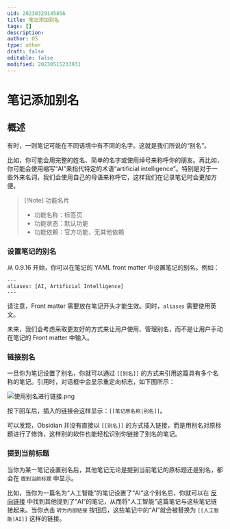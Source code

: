 ```yaml
---
uid: 20230329145856
title: 笔记添加别名
tags: []
description: 
author: OS
type: other
draft: false
editable: false
modified: 20230515233931
---
```


# 笔记添加别名

## 概述

有时，一则笔记可能在不同语境中有不同的名字。这就是我们所说的“别名”。

比如，你可能会用完整的姓名、简单的名字或使用绰号来称呼你的朋友。再比如，你可能会使用缩写“AI”来指代特定的术语“artificial intelligence”。特别是对于一些外来名词，我们会使用自己的母语来称呼它，这样我们在记录笔记时会更加方便。

> [!Note] 功能名片
> - 功能名称：标签页
> - 功能状态：默认功能
> - 功能依赖：官方功能，无其他依赖

### 设置笔记的别名

从 0.9.16 开始，你可以在笔记的 YAML front matter 中设置笔记的别名。例如：

```
---
aliases: [AI, Artificial Intelligence]
---
```

请注意，Front matter 需要放在笔记开头才能生效。同时，`aliases` 需要使用英文。

未来，我们会考虑采取更友好的方式来让用户使用、管理别名，而不是让用户手动在笔记的 Front matter 中输入。

### 链接别名

一旦你为笔记设置了别名，你就可以通过 `[[别名]]` 的方式来引用这篇具有多个名称的笔记。引用时，对话框中会显示重定向标志，如下图所示：

![使用别名进行链接.png](https://cdn.pkmer.cn/images/e8014662963e654a17934457ac8800ff_MD5.png!pkmer)

按下回车后，插入的链接会这样显示：`[[笔记原名称|别名]]`。

可以发现，Obsidian 并没有直接以 `[[别名]]` 的方式插入链接，而是用别名对原标题进行了修饰，这样别的软件也能轻松识别你链接了别名的笔记。

### 提到当前标题

当你为某一笔记设置别名后，其他笔记无论是提到当前笔记的原标题还是别名，都会在 `提到当前标题` 中显示。

比如，当你为一篇名为“人工智能”的笔记设置了“AI”这个别名后，你就可以在 [反向链接](https://publish.obsidian.md/help-zh/%E6%8F%92%E4%BB%B6/%E5%8F%8D%E5%90%91%E9%93%BE%E6%8E%A5) 中找到其他提到了“AI”的笔记，从而将“人工智能”这篇笔记与这些笔记链接起来。当你点击 `转为内部链接` 按钮后，这些笔记中的“AI”就会被替换为 `[[人工智能|AI]]` 这样的链接。
